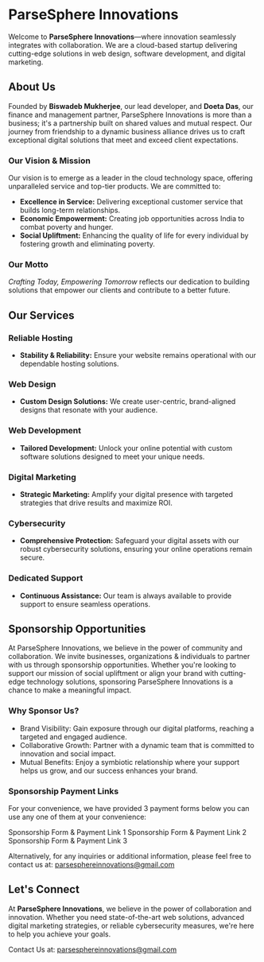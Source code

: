 # ParseSphere Innovations

Welcome to **ParseSphere Innovations**—where innovation seamlessly integrates with collaboration. We are a cloud-based startup delivering cutting-edge solutions in web design, software development, and digital marketing.

## About Us

Founded by **Biswadeb Mukherjee**, our lead developer, and **Doeta Das**, our finance and management partner, ParseSphere Innovations is more than a business; it's a partnership built on shared values and mutual respect. Our journey from friendship to a dynamic business alliance drives us to craft exceptional digital solutions that meet and exceed client expectations.

### Our Vision & Mission

Our vision is to emerge as a leader in the cloud technology space, offering unparalleled service and top-tier products. We are committed to:
- **Excellence in Service:** Delivering exceptional customer service that builds long-term relationships.
- **Economic Empowerment:** Creating job opportunities across India to combat poverty and hunger.
- **Social Upliftment:** Enhancing the quality of life for every individual by fostering growth and eliminating poverty.

### Our Motto
*Crafting Today, Empowering Tomorrow* reflects our dedication to building solutions that empower our clients and contribute to a better future.

## Our Services

### Reliable Hosting
- **Stability & Reliability:** Ensure your website remains operational with our dependable hosting solutions.

### Web Design
- **Custom Design Solutions:** We create user-centric, brand-aligned designs that resonate with your audience.

### Web Development
- **Tailored Development:** Unlock your online potential with custom software solutions designed to meet your unique needs.

### Digital Marketing
- **Strategic Marketing:** Amplify your digital presence with targeted strategies that drive results and maximize ROI.

### Cybersecurity
- **Comprehensive Protection:** Safeguard your digital assets with our robust cybersecurity solutions, ensuring your online operations remain secure.

### Dedicated Support
- **Continuous Assistance:** Our team is always available to provide support to ensure seamless operations.

## Sponsorship Opportunities
At ParseSphere Innovations, we believe in the power of community and collaboration. We invite businesses, organizations & individuals to partner with us through sponsorship opportunities. Whether you're looking to support our mission of social upliftment or align your brand with cutting-edge technology solutions, sponsoring ParseSphere Innovations is a chance to make a meaningful impact.

<h3>Why Sponsor Us?</h3>
<ul>
<li>Brand Visibility: Gain exposure through our digital platforms, reaching a targeted and engaged audience.</li>
<li>Collaborative Growth: Partner with a dynamic team that is committed to innovation and social impact.</li>
<li>Mutual Benefits: Enjoy a symbiotic relationship where your support helps us grow, and our success enhances your brand.</li>
</ul>

### Sponsorship Payment Links
For your convenience, we have provided 3 payment forms below you can use any one of them at your convenience:

Sponsorship Form & Payment Link 1
Sponsorship Form & Payment Link 2
Sponsorship Form & Payment Link 3

Alternatively, for any inquiries or additional information, please feel free to contact us at: <a href=mailto:parsesphereinnovations@gmail.com>parsesphereinnovations@gmail.com</a>

## Let's Connect

At **ParseSphere Innovations**, we believe in the power of collaboration and innovation. Whether you need state-of-the-art web solutions, advanced digital marketing strategies, or reliable cybersecurity measures, we're here to help you achieve your goals.

Contact Us at: <a href=mailto:parsesphereinnovations@gmail.com>parsesphereinnovations@gmail.com</a>
